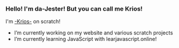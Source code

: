 ### Hello! I'm da-Jester! But you can call me Krios!
I'm [-Krios-](https://scratch.mit.edu/users/-Krios-) on scratch!
- I’m currently working on my website and various scratch projects
- I’m currently learning JavaScript with learjavascript.online!
